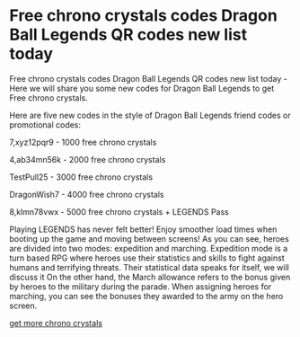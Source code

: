 # Free chrono crystals codes Dragon Ball Legends QR codes new list today

Free chrono crystals codes Dragon Ball Legends QR codes new list today - Here we will share you some new codes for  Dragon Ball Legends to get Free chrono crystals.

Here are five new codes in the style of Dragon Ball Legends friend codes or promotional codes:

7,xyz12pqr9 - 1000 free chrono crystals

4,ab34mn56k - 2000 free chrono crystals

TestPull25 - 3000 free chrono crystals

DragonWish7 - 4000 free chrono crystals

8,klmn78vwx - 5000 free chrono crystals + LEGENDS Pass

Playing LEGENDS has never felt better! Enjoy smoother load times when booting up the game and moving between screens! As you can see, heroes are divided into two modes: expedition and marching. Expedition mode is a turn based RPG where heroes use their statistics and skills to fight against humans and terrifying threats. Their statistical data speaks for itself, we will discuss it On the other hand, the March allowance refers to the bonus given by heroes to the military during the parade. When assigning heroes for marching, you can see the bonuses they awarded to the army on the hero screen.

[get more chrono crystals](https://m.facebook.com/media/set/?set=a.122098508510224187)
